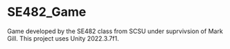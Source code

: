 # SE482_Game
Game developed by the SE482 class from SCSU under suprvivsion of Mark Gill.
This project uses Unity 2022.3.7f1.
